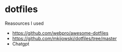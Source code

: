 # dotfiles
Reasources I used
- https://github.com/webpro/awesome-dotfiles
- https://github.com/mkijowski/dotfiles/tree/master
- Chatgpt
